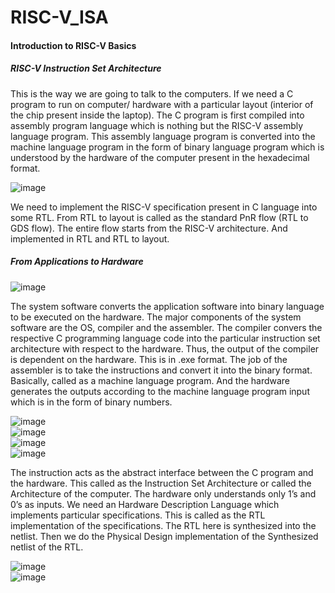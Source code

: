 # RISC-V_ISA

#### Introduction to RISC-V Basics
##### RISC-V Instruction Set Architecture
This is the way we are going to talk to the computers. If we need a C program to run on computer/ hardware with a particular layout (interior of the chip present inside the laptop). The C program is first compiled into assembly program language which is nothing but the RISC-V assembly language program. This assembly language program is converted into the machine language program in the form of binary language program which is understood by the hardware of the computer present in the hexadecimal format. 

![image](https://github.com/srsapireddy/RISC-V_ISA/assets/32967087/03e27285-21d4-4cc2-9e6e-59d8737b10c5) </br>

We need to implement the RISC-V specification present in C language into some RTL. From RTL to layout is called as the standard PnR flow (RTL to GDS flow). The entire flow starts from the RISC-V architecture. And implemented in RTL and RTL to layout.

##### From Applications to Hardware

![image](https://github.com/srsapireddy/RISC-V_ISA/assets/32967087/c8ad70e5-8717-4b0d-a4df-2c55a4524b0f) </br>

The system software converts the application software into binary language to be executed on the hardware. The major components of the system software are the OS, compiler and the assembler. The compiler convers the respective C programming language code into the particular instruction set architecture with respect to the hardware. Thus, the output of the compiler is dependent on the hardware. This is in .exe format. The job of the assembler is to take the instructions and convert it into the binary format. Basically, called as a machine language program. And the hardware generates the outputs according to the machine language program input which is in the form of binary numbers. 

![image](https://github.com/srsapireddy/RISC-V_ISA/assets/32967087/35cc4f60-4d35-4342-92c9-37517bf18b57) </br>
![image](https://github.com/srsapireddy/RISC-V_ISA/assets/32967087/175a5d1d-b648-4562-88d4-1e3ccc60af58) </br>
![image](https://github.com/srsapireddy/RISC-V_ISA/assets/32967087/3fe721ff-3bce-4213-94e1-907ae51680c7) </br>
![image](https://github.com/srsapireddy/RISC-V_ISA/assets/32967087/74580d17-1b12-4a51-9b05-fc210fa6af70) </br>

The instruction acts as the abstract interface between the C program and the hardware. This called as the Instruction Set Architecture or called the Architecture of the computer. The hardware only understands only 1’s and 0’s as inputs. We need an Hardware Description Language which implements particular specifications. This is called as the RTL implementation of the specifications. The RTL here is synthesized into the netlist. Then we do the Physical Design implementation of the Synthesized netlist of the RTL.  

![image](https://github.com/srsapireddy/RISC-V_ISA/assets/32967087/e1f8f06a-e73c-4ac7-9ee2-60aafd9264cf) </br>
![image](https://github.com/srsapireddy/RISC-V_ISA/assets/32967087/47943449-4885-4ae9-813c-ae987c37c47e) </br>


